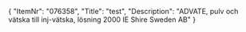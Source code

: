 {
  "ItemNr": "076358",
  "Title": "test",
  "Description": "ADVATE, pulv och vätska till inj-vätska, lösning 2000 IE Shire Sweden AB"
}